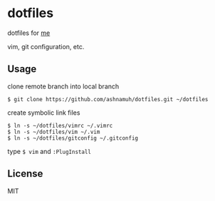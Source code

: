 dotfiles
========

dotfiles for [me](https://github.com/ashramus)

vim, git configuration, etc.

Usage
----------

clone remote branch into local branch

`$ git clone https://github.com/ashnamuh/dotfiles.git ~/dotfiles`


create symbolic link files
```
$ ln -s ~/dotfiles/vimrc ~/.vimrc
$ ln -s ~/dotfiles/vim ~/.vim
$ ln -s ~/dotfiles/gitconfig ~/.gitconfig
```

type `$ vim` and `:PlugInstall`

License
-------

MIT

